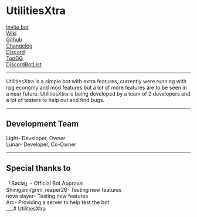 # UtilitiesXtra
[Invite bot](https://discord.com/oauth2/authorize?client_id=780858079096995840&scope=bot&permissions=271936631 "Invite me!") <br>
[Wiki](https://github.com/JS-Noobs/UtilitiesXtra/wiki "Go to wiki!")<br>
[Github](https://github.com/JS-Noobs/UtilitiesXtra "Go to github!")<br>
[Changelog](https://github.com/JS-Noobs/UtilitiesXtra/blob/stable/VERSIONS/0.3.X.md "Go to changelog!")<br>
[Discord](https://discord.gg/BbyWYAYabH "Join our discord!")<br>
[TopGG](https://top.gg/bot/780858079096995840 "View the bot on top.gg!")<br>
[DiscordBotList](https://discordbotlist.com/bots/utilitiesxtra "View the bot on discordbotlist.com!")<br>
___
UtilitiesXtra is a simple bot with extra features, currently were running with rpg economy and mod features but a lot of more features are to be seen in a near future. UtilitiesXtra is being developed by a team of 2 developers and a lot of testers to help out and find bugs.
___
## Development Team
Light- Developer, Owner<br>
Lunar- Developer, Co-Owner<br>
___
## Special thanks to
「Søciø」- Official Bot Approval<br>
Shinigami/grim_reaper26- Testing new features<br>
nova slayer- Testing new features<br>
Arc- Providing a server to help test the bot<br>
___# UtilitiesXtra
